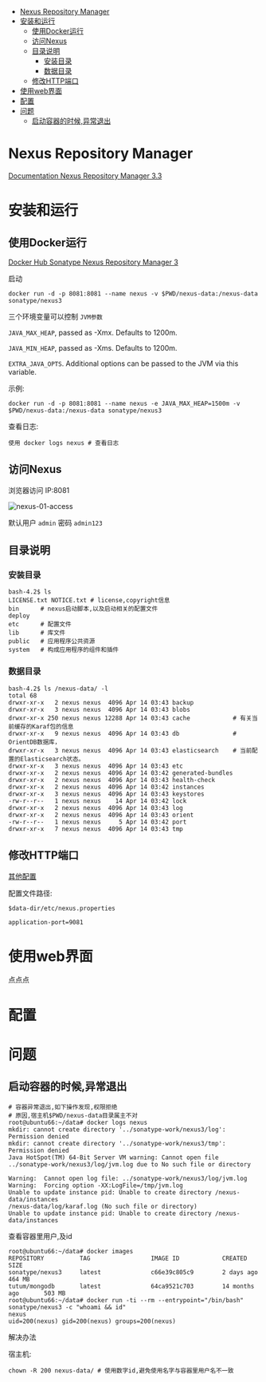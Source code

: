 <!-- TOC -->

- [Nexus Repository Manager](#nexus-repository-manager)
- [安装和运行](#安装和运行)
    - [使用Docker运行](#使用docker运行)
    - [访问Nexus](#访问nexus)
    - [目录说明](#目录说明)
        - [安装目录](#安装目录)
        - [数据目录](#数据目录)
    - [修改HTTP端口](#修改http端口)
- [使用web界面](#使用web界面)
- [配置](#配置)
- [问题](#问题)
    - [启动容器的时候,异常退出](#启动容器的时候异常退出)

<!-- /TOC -->

# Nexus Repository Manager

[Documentation Nexus Repository Manager 3.3](http://books.sonatype.com/nexus-book/reference3/index.html)

# 安装和运行

## 使用Docker运行

[Docker Hub Sonatype Nexus Repository Manager 3](https://hub.docker.com/r/sonatype/nexus3/)

启动

    docker run -d -p 8081:8081 --name nexus -v $PWD/nexus-data:/nexus-data sonatype/nexus3

三个环境变量可以控制 `JVM参数`

`JAVA_MAX_HEAP`, passed as -Xmx. Defaults to 1200m.

`JAVA_MIN_HEAP`, passed as -Xms. Defaults to 1200m.

`EXTRA_JAVA_OPTS`. Additional options can be passed to the JVM via this variable.

示例:

    docker run -d -p 8081:8081 --name nexus -e JAVA_MAX_HEAP=1500m -v $PWD/nexus-data:/nexus-data sonatype/nexus3

查看日志:

    使用 docker logs nexus # 查看日志

## 访问Nexus

浏览器访问 IP:8081

![nexus-01-access](http://oi480zo5x.bkt.clouddn.com/nexus-01-access.png)

默认用户 `admin` 密码 `admin123`

## 目录说明

### 安装目录

```shell
bash-4.2$ ls
LICENSE.txt NOTICE.txt # license,copyright信息
bin      # nexus启动脚本,以及启动相关的配置文件
deploy
etc      # 配置文件
lib      # 库文件
public   # 应用程序公共资源
system   # 构成应用程序的组件和插件
```

### 数据目录

```shell
bash-4.2$ ls /nexus-data/ -l
total 68
drwxr-xr-x   2 nexus nexus  4096 Apr 14 03:43 backup
drwxr-xr-x   3 nexus nexus  4096 Apr 14 03:43 blobs
drwxr-xr-x 250 nexus nexus 12288 Apr 14 03:43 cache            # 有关当前缓存的Karaf包的信息
drwxr-xr-x   9 nexus nexus  4096 Apr 14 03:43 db               # OrientDB数据库，
drwxr-xr-x   3 nexus nexus  4096 Apr 14 03:43 elasticsearch    # 当前配置的Elasticsearch状态。
drwxr-xr-x   3 nexus nexus  4096 Apr 14 03:43 etc
drwxr-xr-x   2 nexus nexus  4096 Apr 14 03:42 generated-bundles
drwxr-xr-x   2 nexus nexus  4096 Apr 14 03:43 health-check
drwxr-xr-x   2 nexus nexus  4096 Apr 14 03:42 instances
drwxr-xr-x   3 nexus nexus  4096 Apr 14 03:43 keystores
-rw-r--r--   1 nexus nexus    14 Apr 14 03:42 lock
drwxr-xr-x   2 nexus nexus  4096 Apr 14 03:43 log
drwxr-xr-x   2 nexus nexus  4096 Apr 14 03:43 orient
-rw-r--r--   1 nexus nexus     5 Apr 14 03:42 port
drwxr-xr-x   7 nexus nexus  4096 Apr 14 03:43 tmp
```

## 修改HTTP端口

[其他配置](http://books.sonatype.com/nexus-book/reference3/install.html#configure-runtime)

配置文件路径:

    $data-dir/etc/nexus.properties

    application-port=9081

# 使用web界面

点点点

# 配置

# 问题

## 启动容器的时候,异常退出

```shell
# 容器异常退出,如下操作发现,权限拒绝
# 原因,宿主机$PWD/nexus-data目录属主不对
root@ubuntu66:~/data# docker logs nexus
mkdir: cannot create directory '../sonatype-work/nexus3/log': Permission denied
mkdir: cannot create directory '../sonatype-work/nexus3/tmp': Permission denied
Java HotSpot(TM) 64-Bit Server VM warning: Cannot open file ../sonatype-work/nexus3/log/jvm.log due to No such file or directory

Warning:  Cannot open log file: ../sonatype-work/nexus3/log/jvm.log
Warning:  Forcing option -XX:LogFile=/tmp/jvm.log
Unable to update instance pid: Unable to create directory /nexus-data/instances
/nexus-data/log/karaf.log (No such file or directory)
Unable to update instance pid: Unable to create directory /nexus-data/instances
```

查看容器里用户,及id

```shell
root@ubuntu66:~/data# docker images
REPOSITORY          TAG                 IMAGE ID            CREATED             SIZE
sonatype/nexus3     latest              c66e39c805c9        2 days ago          464 MB
tutum/mongodb       latest              64ca9521c703        14 months ago       503 MB
root@ubuntu66:~/data# docker run -ti --rm --entrypoint="/bin/bash" sonatype/nexus3 -c "whoami && id"
nexus
uid=200(nexus) gid=200(nexus) groups=200(nexus)
```

解决办法

宿主机:

    chown -R 200 nexus-data/ # 使用数字id,避免使用名字与容器里用户名不一致
